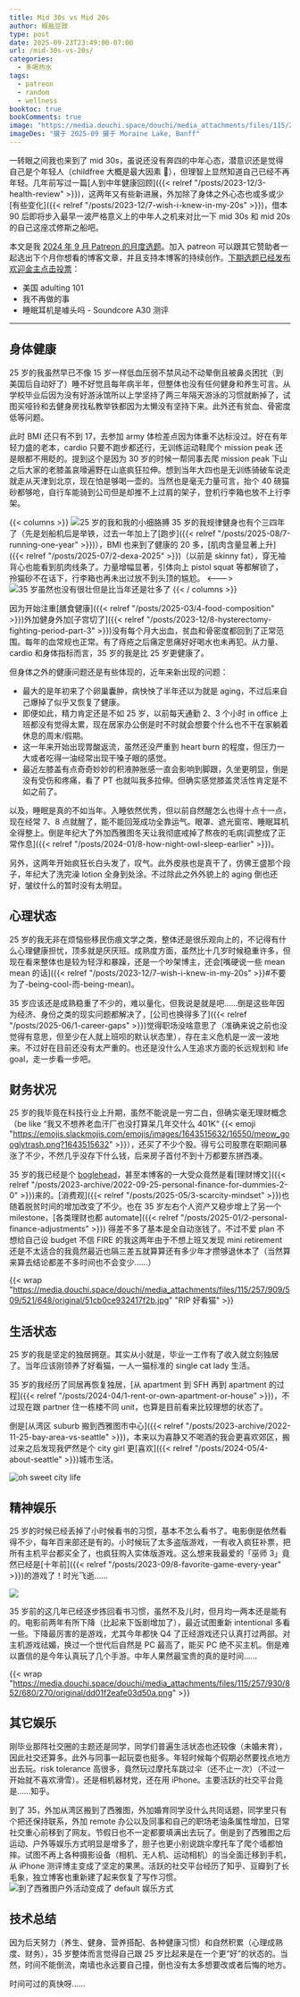 ```yaml
---
title: Mid 30s vs Mid 20s
author: 椒盐豆豉
type: post
date: 2025-09-23T23:49:00-07:00
url: /mid-30s-vs-20s/
categories:
  - 多喝热水
tags:
  - patreon
  - random
  - wellness
booktoc: true
bookComments: true
image: "https://media.douchi.space/douchi/media_attachments/files/115/244/618/487/057/640/original/fd0fb6e895e4e073.jpg"
imageDes: "摄于 2025-09 摄于 Moraine Lake, Banff"
---
```


一转眼之间我也来到了 mid 30s，虽说还没有奔四的中年心态，潜意识还是觉得自己是个年轻人（childfree 大概是最大因素 🎉），但理智上显然知道自己已经不再年轻。几年前写过一篇[人到中年健康回顾]({{< relref "/posts/2023-12/3-health-review" >}})，这两年又有些新进展，外加除了身体之外心态也或多或少[有些变化]({{< relref "/posts/2023-12/7-wish-i-knew-in-my-20s" >}})，借本 90 后即将步入最早一波严格意义上的中年人之机来对比一下 mid 30s 和 mid 20s 的自己这座忒修斯之船吧。

<!--more-->

本文是我 [2024 年 9 月 Patreon 的月度选题](https://www.patreon.com/posts/2025-nian-9-yue-137131733)。加入 patreon 可以跟其它赞助者一起选出下个月你想看的博客文章，并且支持本博客的持续创作。[下期选题已经发布欢迎金主点击投票](https://www.patreon.com/posts/139526787)：
- 美国 adulting 101
- 我不再做的事
- 睡眠耳机是噱头吗 - Soundcore A30 测评

---

## 身体健康

25 岁的我虽然早已不像 15 岁一样低血压弱不禁风动不动晕倒且被鼻炎困扰（到美国后自动好了）睡不好觉且每年病半年，但整体也没有任何健身和养生可言。从学校毕业后因为没有好游泳馆所以上学坚持了两三年隔天游泳的习惯就断掉了，试图买哑铃和去健身房找私教举铁都因为太懒没有坚持下来。此外还有贫血、骨密度低等问题。

此时 BMI 还只有不到 17，去参加 army 体检差点因为体重不达标没过。好在有年轻力盛的老本，cardio 只要不跑步都还行，无训练运动鞋爬个 mission peak 还是眼都不用眨的。提到这个是因为 30 岁的时候一帮同事去爬 mission peak 下山之后大家的老膝盖哀嚎遍野在山底疯狂拉伸。想到当年大四也是无训练骑破车说走就走从天津到北京，现在怕是够喝一壶的。当然也是毫无力量可言，抬个 40 磅猫砂都够呛，自行车能骑到公司但是却推不上过肩的架子，登机行李箱也放不上行李架。

{{< columns >}}
![25 岁的我和我的小细胳膊](https://media.douchi.space/douchi/media_attachments/files/115/257/515/644/325/320/original/3d42dd44db92d03b.jpg)
35 岁的我规律健身也有个三四年了（先是划船机后是举铁，过去一年加上了[跑步]({{< relref "/posts/2025-08/7-running-one-year" >}})），BMI 也来到了健康的 20 多，[肌肉含量显著上升]({{< relref "/posts/2025-07/2-dexa-2025" >}})（以前是 skinny fat），穿无袖背心也能看到肌肉线条了。力量增幅显著，引体向上 pistol squat 等都解锁了，拎猫砂不在话下，行李箱也再未出过放不到头顶的尴尬。
<--->
![35 岁虽然也没有很壮但是比当年还是壮多了](https://media.douchi.space/douchi/media_attachments/files/114/728/689/323/159/802/original/10d22269c70fe613.jpg)
{{< / columns >}}

因为开始注重[膳食健康]({{< relref "/posts/2025-03/4-food-composition" >}})外加健身外加[子宫切了]({{< relref "/posts/2023-12/8-hysterectomy-fighting-period-part-3" >}})没有每个月大出血，贫血和骨密度都回到了正常范围。每年的血常规也正常。有了痔疮之后痛定思痛好好喝水也未再犯。从力量、cardio 和身体指标而言，35 岁的我是比 25 岁更健康了。

但身体之外的健康问题还是有些体现的，近年来新出现的问题：
- 最大的是年初来了个卵巢囊肿，病怏怏了半年还以为就是 aging，不过后来自己爆掉了似乎又恢复了健康。
- 即便如此，精力肯定还是不如 25 岁，以前每天通勤 2、3 个小时 in office 上班都没有觉得太累，现在居家办公倒是时不时就会想要个什么也不干在家躺着休息的周末/假期。
- 这一年来开始出现胃酸返流，虽然还没严重到 heart burn 的程度，但压力一大或者吃得一油经常出现干嗓子眼的感觉。
- 最近左膝盖有点奇奇妙妙的积液肿胀感一直会影响到脚跟，久坐更明显，倒是没有受伤和疼痛，看了 PT 也就叫我多拉伸。但确实感觉膝盖灵活性肯定是不如之前了。

以及，睡眠是真的不如当年。入睡依然优秀，但以前自然醒怎么也得十点十一点，现在经常 7、8 点就醒了，能不能回笼成功全靠运气。眼罩、遮光窗帘、睡眠耳机全得整上。倒是年纪大了外加西雅图冬天让我彻底戒掉了熬夜的毛病[调整成了正常作息]({{< relref "/posts/2024-01/8-how-night-owl-sleep-earlier" >}})。

另外，这两年开始疯狂长白头发了，叹气。此外皮肤也是真干了，仿佛王盛那个段子，年纪大了洗完澡 lotion 全身到处涂。不过除此之外外貌上的 aging 倒也还好，皱纹什么的暂时没有太明显。

## 心理状态
25 岁的我无非在烦恼些移民伤痕文学之类，整体还是很乐观向上的，不记得有什么心理健康担忧，顶多就是厌厌班。成熟度方面，虽然比十几岁时候稳重许多，但现在看来整体也是较为轻浮和暴躁，还是一个吵架博主，还会[嘴硬说一些 mean mean 的话]({{< relref "/posts/2023-12/7-wish-i-knew-in-my-20s" >}}#不要为了-being-cool-而-being-mean)。

35 岁应该还是成熟稳重了不少的，难以量化，但我说是就是吧……倒是这些年因为经济、身份之类的现实问题都解决了，[公司也换得多了]({{< relref "/posts/2025-06/1-career-gaps" >}})觉得职场没啥意思了（准确来说之前也没觉得有意思，但至少在人就上班呗的默认状态里），存在主义危机是一波一波地来。不过好在目前还没有太严重的。也还是没什么人生追求方面的长远规划和 life goal，走一步看一步吧。

## 财务状况
25 岁的我毕竟在科技行业上升期，虽然不能说是一穷二白，但确实毫无理财概念（be like “我又不想养老血汗厂也没打算呆几年交什么 401K“ {{< emoji "https://emojis.slackmojis.com/emojis/images/1643515632/16550/meow_googlytrash.png?1643515632" >}}），还买了不少个股。得亏公司股票在职期间暴涨了不少，不然几乎没存下什么钱，后来房子首付不到十万都要东拼西凑。

35 岁的我已经是个 [boglehead](https://www.bogleheads.org/wiki/Main_Page?utm_source=blog.douchi.space)，甚至本博客的一大受众竟然是看[理财博文]({{< relref "/posts/2023-archive/2022-09-25-personal-finance-for-dummies-2-0" >}})来的。[消费观]({{< relref "/posts/2025-05/3-scarcity-mindset" >}})也随着脱贫时间的增加改变了不少。也在 35 岁左右个人资产又稳步增上了另一个 milestone，[各类理财也都 automate]({{< relref "/posts/2025-01/2-personal-finance-adjustments" >}}) 得差不多了基本是全自动涨钱了。不过不爱 plan 不想给自己设 budget 不信 FIRE 的我这两年由于不想上班又发现 mini retirement 还是不太适合的我竟然最近也隔三差五就算算还有多少年才攒够退休本了（当然算来算去结论都差不多时间也不会变少……）

{{< wrap "https://media.douchi.space/douchi/media_attachments/files/115/257/909/509/521/648/original/51cb0ce932417f2b.jpg" "RIP 好看猫" >}}
## 生活状态
25 岁的我是坚定的独居拥趸。其实从小就是，毕业一工作有了收入就立刻独居了。当年应该刚领养了好看猫，一人一猫标准的 single cat lady 生活。

35 岁的我经历了同居再恢复独居，[从 apartment 到 SFH 再到 apartment 的过程]({{< relref "/posts/2024-04/1-rent-or-own-apartment-or-house" >}})，不过现在跟 partner 住一栋楼不同 unit，也算是目前看来比较理想的状态了。

倒是[从湾区 suburb 搬到西雅图市中心]({{< relref "/posts/2023-archive/2022-11-25-bay-area-vs-seattle" >}})，本来以为喜静又不喝酒的我会更喜欢郊区，搬过来之后发现我俨然是个 city girl 更[喜欢]({{< relref "/posts/2024-05/4-about-seattle" >}})城市生活。

![oh sweet city life](https://media.douchi.space/douchi/media_attachments/files/109/401/407/005/043/530/original/ae6f6e42f41d6acf.jpeg)

## 精神娱乐
25 岁的时候已经丢掉了小时候看书的习惯，基本不怎么看书了。电影倒是依然看得不少，每年百来部还是有的。小时候玩了太多盗版游戏，一有收入疯狂补票，把所有主机平台都买全了，也疯狂购入实体版游戏。这么想来我最爱的「巫师 3」竟然已经是[十年前]({{< relref "/posts/2023-09/8-favorite-game-every-year" >}})的游戏了！时光飞逝…… 

![](https://media.douchi.space/douchi/media_attachments/files/115/257/809/383/982/322/original/86cee495129afb03.png)

35 岁前的这几年已经逐步拣回看书习惯，虽然不及儿时，但月均一两本还是能有的。电影前两年有所下降（比起来下饭剧增加了），最近试图重新 intentional 多看一些。下降最厉害的是游戏，尤其今年都快 Q4 了正经游戏还只认真打过两部。对主机游戏祛媚，换过一个世代后自然是 PC 最高了，能买 PC 绝不买主机。倒是难以置信的是今年认真玩了几个手游。中年人果然最宝贵的真的是时间……

{{< wrap "https://media.douchi.space/douchi/media_attachments/files/115/257/930/852/680/270/original/dd01f2eafe03d50a.png" >}}
## 其它娱乐
刚毕业那阵社交圈的主题还是同学，同学们普遍生活状态也还较像（未婚未育），因此社交还算多。此外与同事一起玩耍也挺多。年轻时候每个假期必然要找点地方出去玩。risk tolerance 高很多，竟然玩过摩托车跳过伞（还不止一次）（不过一开始就不喜欢滑雪）。还是相机器材党，还在用 iPhone。主要活跃的社交平台竟是……知乎。

到了 35，外加从湾区搬到了西雅图，外加婚育同学没什么共同话题，同学里只有个把还保持联系，外加 remote 办公以及同事和自己的职场老油条属性增加，日常社交重心前移到了网友。节假日也不一定都要填满出去玩了。倒是到了西雅图之后运动、户外等娱乐方式明显是增多了，胆子也更小别说跳伞摩托车了爬个墙都怕摔。试图不再上各种摄影设备（相机、无人机、运动相机）的当全面迁移到手机，从 iPhone 测评博主变成了坚定的果黑。活跃的社交平台经历了知乎、豆瓣到了长毛象，独立博客也重新建了起来恢复了写作习惯。
![到了西雅图户外活动变成了 default 娱乐方式](https://media.douchi.space/douchi/media_attachments/files/115/082/689/259/920/898/original/87fdba5861c91a17.png)

## 技术总结
因为后天努力（养生、健身、营养搭配、各种健康习惯）和自然积累（心理成熟度、财务），35 岁整体而言觉得自己跟 25 岁比起来是在一个更“好”的状态的。当然，时间不能倒流，南墙也永远要自己撞，倒也没有太多想要改或者后悔的地方。

时间可过的真快呀…… 